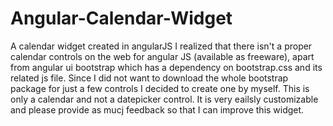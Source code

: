 # Angular-Calendar-Widget
A calendar widget created in angularJS
I realized that there isn't a proper calendar controls on the web for angular JS (available as freeware), apart from angular ui bootstrap
which has a dependency on bootstrap.css and its related js file. Since I did not want to download the whole bootstrap package for just a few 
controls I decided to create one by myself. This is only a calendar and not a datepicker control. It is very eailsly customizable and please 
provide as mucj feedback so that I can improve this widget.
